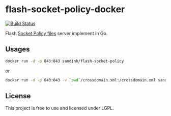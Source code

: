# flash-socket-policy-docker
[![Build Status](https://travis-ci.org/ohze/flash-socket-policy-docker.svg?branch=master)](https://travis-ci.org/ohze/flash-socket-policy-docker)

Flash [Socket Policy files](http://www.adobe.com/devnet/flashplayer/articles/socket_policy_files.html) server implement in Go.

## Usages

```bash
docker run -d -p 843:843 sandinh/flash-socket-policy
```
or
```bash
docker run -d -p 843:843 -v `pwd`/crossdomain.xml:/crossdomain.xml sandinh/flash-socket-policy gofsp -file=/crossdomain.xml
```

## License

This project is free to use and licensed under LGPL.
